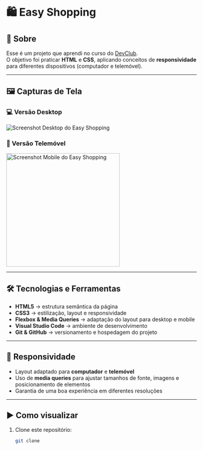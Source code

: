 # 🛍️ Easy Shopping

## 📘 Sobre
Esse é um projeto que aprendi no curso do [DevClub](https://www.devclub.com.br).  
O objetivo foi praticar **HTML** e **CSS**, aplicando conceitos de **responsividade** para diferentes dispositivos (computador e telemóvel).

---

## 🖼️ Capturas de Tela
### 💻 Versão Desktop
<img src="https://github.com/pauloandradsilva36/easy-Shopping/blob/master/assets/Captura%20de%20Tela%202025-08-27%20%C3%A0s%2013.19.55.png?raw=true" alt="Screenshot Desktop do Easy Shopping"/>

### 📱 Versão Telemóvel
<img src="https://github.com/pauloandradsilva36/easy-Shopping/blob/master/assets/Captura%20de%20Tela%202025-08-27%20%C3%A0s%2013.20.09.png?raw=true" alt="Screenshot Mobile do Easy Shopping" width="300px"/>


---

## 🛠️ Tecnologias e Ferramentas
- **HTML5** → estrutura semântica da página  
- **CSS3** → estilização, layout e responsividade  
- **Flexbox & Media Queries** → adaptação do layout para desktop e mobile  
- **Visual Studio Code** → ambiente de desenvolvimento  
- **Git & GitHub** → versionamento e hospedagem do projeto  

---

## 📱 Responsividade
- Layout adaptado para **computador** e **telemóvel**  
- Uso de **media queries** para ajustar tamanhos de fonte, imagens e posicionamento de elementos  
- Garantia de uma boa experiência em diferentes resoluções  

---

## ▶️ Como visualizar
1. Clone este repositório:  
   ```bash
   git clone 
